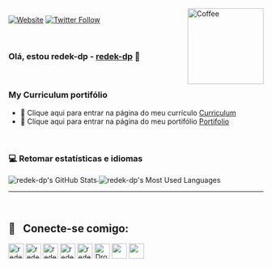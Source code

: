 <img src="https://i.ibb.co/gZS7h2D/DS.png" min-width="150px" max-width="150px" width="150px" align="right" alt="Coffee">

[![Website](https://img.shields.io/website?label=github.com/redek-dp&style=for-the-badge&url=https://github.com/redek-dp/)](https://github.com/redek-dp/)
[![Twitter Follow](https://img.shields.io/twitter/follow/davidsonbpe?color=1DA1F2&logo=Twitter&style=for-the-badge)](https://twitter.com/intent/follow?original_referer=https%3A%2F%2Fgithub.com%2Fdavidsonbpe&screen_name=davidsonbpe)


<br />


### Olá, estou redek-dp - [redek-dp][website] 👋


<br />



### My Curriculum portifólio
- 📃 Clique aqui para entrar na página do meu currículo [Curriculum][curriculum]
- 📃 Clique aqui para entrar na página do meu portifólio [Portifolio][portifolio]


<br />


### 💻 Retomar estatísticas e idiomas

<img align="center" alt="redek-dp's GitHub Stats" src="https://github-readme-stats.vercel.app/api?username=redek-dp&show_icons=true&hide_border=true" />.<img align="center" alt="redek-dp's Most Used Languages" src="https://github-readme-stats.vercel.app/api/top-langs/?username=redek-dp&layout=compact&theme=gotham" />

---

<br />

## :email: &nbsp; Conecte-se comigo:

[<img height="30" src="https://img.shields.io/badge/YouTube-FF0000?style=for-the-badge&logo=youtube&logoColor=white" alt="redek-dp | YouTube" />][youtube]
[<img height="30" src="https://img.shields.io/badge/Twitter-1DA1F2?style=for-the-badge&logo=twitter&logoColor=white" alt="redek-dp | Twitter" />][twitter]
[<img height="30" src="https://img.shields.io/badge/Instagram-E4405F?style=for-the-badge&logo=instagram&logoColor=white" alt="redek-dp | Instagram" />][instagram]
[<img height="30" src="https://img.shields.io/badge/CodePen-003333?style=for-the-badge&logo=CodePen&logoColor=white" alt="redek-dp | CodePen" />][CodePen]
[<img height="30" src="https://img.shields.io/badge/Facebook-1877F2?style=for-the-badge&logo=facebook&logoColor=white" alt="redek-dp | Facebook" />][facebook]
[<img height="30" src="https://img.shields.io/badge/Dropbox-0077B5?style=for-the-badge&logo=Dropbox&logoColor=white" alt="Dropbox | Dropbox" />][Dropbox]
<a href="mailto:#" alt="Email">
<img height="30" src="https://img.shields.io/badge/Email-D14836?style=for-the-badge&logo=Minutemailer&logoColor=white" /></a>
<a href="#" alt="Pinterest">
<img height="30" src="https://img.shields.io/badge/Pinterest-FF0000?style=for-the-badge&logo=Pinterest&logoColor=white" /></a>



<br />
<br />
<br />

[curriculum]: https://github.com/redek-dp/Redek-dp/edit/master/README.md
[portifolio]: https://redek-dp.github.io/
[website]: https://github.com/redek-dp
[twitter]: #
[youtube]: #
[instagram]: #
[facebook]: #
[Dropbox]: #
[CodePen]: #

